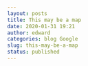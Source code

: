 ```yaml
---
layout: posts
title: This may be a map
date: 2020-01-31 19:21
author: edward
categories: blog Google
slug: this-may-be-a-map
status: published
---
```


  
  




  





